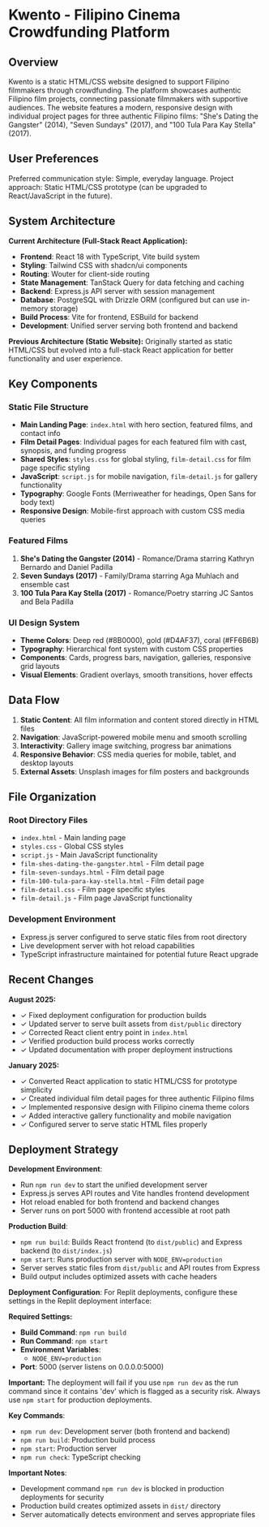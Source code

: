# Kwento - Filipino Cinema Crowdfunding Platform

## Overview

Kwento is a static HTML/CSS website designed to support Filipino filmmakers through crowdfunding. The platform showcases authentic Filipino film projects, connecting passionate filmmakers with supportive audiences. The website features a modern, responsive design with individual project pages for three authentic Filipino films: "She's Dating the Gangster" (2014), "Seven Sundays" (2017), and "100 Tula Para Kay Stella" (2017).

## User Preferences

Preferred communication style: Simple, everyday language.
Project approach: Static HTML/CSS prototype (can be upgraded to React/JavaScript in the future).

## System Architecture

**Current Architecture (Full-Stack React Application):**
- **Frontend**: React 18 with TypeScript, Vite build system
- **Styling**: Tailwind CSS with shadcn/ui components
- **Routing**: Wouter for client-side routing
- **State Management**: TanStack Query for data fetching and caching
- **Backend**: Express.js API server with session management
- **Database**: PostgreSQL with Drizzle ORM (configured but can use in-memory storage)
- **Build Process**: Vite for frontend, ESBuild for backend
- **Development**: Unified server serving both frontend and backend

**Previous Architecture (Static Website):**
Originally started as static HTML/CSS but evolved into a full-stack React application for better functionality and user experience.

## Key Components

### Static File Structure
- **Main Landing Page**: `index.html` with hero section, featured films, and contact info
- **Film Detail Pages**: Individual pages for each featured film with cast, synopsis, and funding progress
- **Shared Styles**: `styles.css` for global styling, `film-detail.css` for film page specific styling
- **JavaScript**: `script.js` for mobile navigation, `film-detail.js` for gallery functionality
- **Typography**: Google Fonts (Merriweather for headings, Open Sans for body text)
- **Responsive Design**: Mobile-first approach with custom CSS media queries

### Featured Films
1. **She's Dating the Gangster (2014)** - Romance/Drama starring Kathryn Bernardo and Daniel Padilla
2. **Seven Sundays (2017)** - Family/Drama starring Aga Muhlach and ensemble cast
3. **100 Tula Para Kay Stella (2017)** - Romance/Poetry starring JC Santos and Bela Padilla

### UI Design System
- **Theme Colors**: Deep red (#8B0000), gold (#D4AF37), coral (#FF6B6B)
- **Typography**: Hierarchical font system with custom CSS properties
- **Components**: Cards, progress bars, navigation, galleries, responsive grid layouts
- **Visual Elements**: Gradient overlays, smooth transitions, hover effects

## Data Flow

1. **Static Content**: All film information and content stored directly in HTML files
2. **Navigation**: JavaScript-powered mobile menu and smooth scrolling
3. **Interactivity**: Gallery image switching, progress bar animations
4. **Responsive Behavior**: CSS media queries for mobile, tablet, and desktop layouts
5. **External Assets**: Unsplash images for film posters and backgrounds

## File Organization

### Root Directory Files
- `index.html` - Main landing page
- `styles.css` - Global CSS styles
- `script.js` - Main JavaScript functionality
- `film-shes-dating-the-gangster.html` - Film detail page
- `film-seven-sundays.html` - Film detail page  
- `film-100-tula-para-kay-stella.html` - Film detail page
- `film-detail.css` - Film page specific styles
- `film-detail.js` - Film page JavaScript functionality

### Development Environment
- Express.js server configured to serve static files from root directory
- Live development server with hot reload capabilities
- TypeScript infrastructure maintained for potential future React upgrade

## Recent Changes

**August 2025:**
- ✓ Fixed deployment configuration for production builds
- ✓ Updated server to serve built assets from `dist/public` directory
- ✓ Corrected React client entry point in `index.html`
- ✓ Verified production build process works correctly
- ✓ Updated documentation with proper deployment instructions

**January 2025:**
- ✓ Converted React application to static HTML/CSS for prototype simplicity
- ✓ Created individual film detail pages for three authentic Filipino films
- ✓ Implemented responsive design with Filipino cinema theme colors
- ✓ Added interactive gallery functionality and mobile navigation
- ✓ Configured server to serve static HTML files properly

## Deployment Strategy

**Development Environment**:
- Run `npm run dev` to start the unified development server
- Express.js serves API routes and Vite handles frontend development
- Hot reload enabled for both frontend and backend changes
- Server runs on port 5000 with frontend accessible at root path

**Production Build**:
- `npm run build`: Builds React frontend (to `dist/public`) and Express backend (to `dist/index.js`)
- `npm start`: Runs production server with `NODE_ENV=production`
- Server serves static files from `dist/public` and API routes from Express
- Build output includes optimized assets with cache headers

**Deployment Configuration**:
For Replit deployments, configure these settings in the Replit deployment interface:

**Required Settings:**
- **Build Command**: `npm run build`
- **Run Command**: `npm start`
- **Environment Variables**: 
  - `NODE_ENV=production`
- **Port**: 5000 (server listens on 0.0.0.0:5000)

**Important:** The deployment will fail if you use `npm run dev` as the run command since it contains 'dev' which is flagged as a security risk. Always use `npm start` for production deployments.

**Key Commands**:
- `npm run dev`: Development server (both frontend and backend)
- `npm run build`: Production build process
- `npm start`: Production server
- `npm run check`: TypeScript checking

**Important Notes**:
- Development command `npm run dev` is blocked in production deployments for security
- Production build creates optimized assets in `dist/` directory
- Server automatically detects environment and serves appropriate files